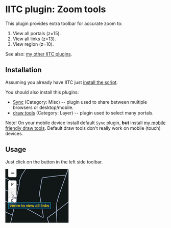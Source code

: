# IITC plugin: Zoom tools

This plugin provides extra toolbar for accurate zoom to:
1. View all portals (z=15).
2. View all links (z=13).
3. View region (z=10).

See also: [my other IITC plugins](https://github.com/search?q=user%3AEccenux+iitc-plugin&type=Repositories).

Installation
------------

Assuming you already have IITC just [install the script](https://github.com/Eccenux/iitc-plugin-zoom-tools/raw/master/zoom-tools.user.js).

You should also install this plugins:
* [Sync](https://iitc.me/desktop/#plugin-sync) (Category: Misc) -- plugin used to share between multiple browsers or desktop/mobile.
* [draw tools](https://iitc.me/desktop/#plugin-draw-tools) (Category: Layer) -- plugin used to select many portals.

Note! On your mobile device install default `Sync` plugin, **but** install [my mobile friendly draw tools](https://github.com/Eccenux/iitc-plugin-draw-tools-mobile/blob/master/README.md). Default draw tools don't really work on mobile (touch) devices.

Usage
------------

Just click on the button in the left side toolbar.

<img src="https://raw.githubusercontent.com/Eccenux/iitc-plugin-zoom-tools/master/screen.png" alt="Screen">
